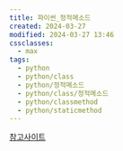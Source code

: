 ```yaml
---
title: 파이썬_정적메소드
created: 2024-03-27
modified: 2024-03-27 13:46
cssclasses:
  - max
tags:
  - python
  - python/class
  - python/정적메소드
  - python/class/정적메소드
  - python/classmethod
  - python/staticmethod
---
```

[참고사이트](https://wikidocs.net/16074)

